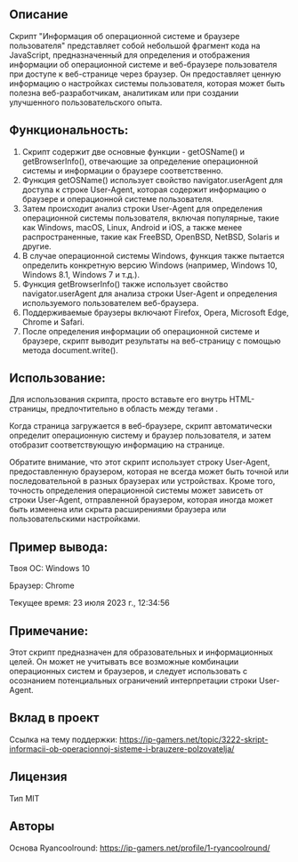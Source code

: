 ## Описание
Скрипт "Информация об операционной системе и браузере пользователя" представляет собой небольшой фрагмент кода на JavaScript, предназначенный для определения и отображения информации об операционной системе и веб-браузере пользователя при доступе к веб-странице через браузер. Он предоставляет ценную информацию о настройках системы пользователя, которая может быть полезна веб-разработчикам, аналитикам или при создании улучшенного пользовательского опыта.

## Функциональность:

1. Скрипт содержит две основные функции - getOSName() и getBrowserInfo(), отвечающие за определение операционной системы и информации о браузере соответственно.
2. Функция getOSName() использует свойство navigator.userAgent для доступа к строке User-Agent, которая содержит информацию о браузере и операционной системе пользователя.
3. Затем происходит анализ строки User-Agent для определения операционной системы пользователя, включая популярные, такие как Windows, macOS, Linux, Android и iOS, а также менее распространенные, такие как FreeBSD, OpenBSD, NetBSD, Solaris и другие.
4. В случае операционной системы Windows, функция также пытается определить конкретную версию Windows (например, Windows 10, Windows 8.1, Windows 7 и т.д.).
5. Функция getBrowserInfo() также использует свойство navigator.userAgent для анализа строки User-Agent и определения используемого пользователем веб-браузера.
6. Поддерживаемые браузеры включают Firefox, Opera, Microsoft Edge, Chrome и Safari.
7. После определения информации об операционной системе и браузере, скрипт выводит результаты на веб-страницу с помощью метода document.write().

## Использование:
Для использования скрипта, просто вставьте его внутрь HTML-страницы, предпочтительно в область между тегами <body>.

<script src="os_browser_info.js"></script>

Когда страница загружается в веб-браузере, скрипт автоматически определит операционную систему и браузер пользователя, и затем отобразит соответствующую информацию на странице.

Обратите внимание, что этот скрипт использует строку User-Agent, предоставленную браузером, которая не всегда может быть точной или последовательной в разных браузерах или устройствах. Кроме того, точность определения операционной системы может зависеть от строки User-Agent, отправленной браузером, которая иногда может быть изменена или скрыта расширениями браузера или пользовательскими настройками.

## Пример вывода:

Твоя ОС: Windows 10

Браузер: Chrome

Текущее время: 23 июля 2023 г., 12:34:56

## Примечание:
Этот скрипт предназначен для образовательных и информационных целей. Он может не учитывать все возможные комбинации операционных систем и браузеров, и следует использовать с осознанием потенциальных ограничений интерпретации строки User-Agent.

## Вклад в проект
Ссылка на тему поддержки: https://ip-gamers.net/topic/3222-skript-informacii-ob-operacionnoj-sisteme-i-brauzere-polzovatelja/

## Лицензия
Тип MIT

## Авторы
Основа Ryancoolround:
https://ip-gamers.net/profile/1-ryancoolround/